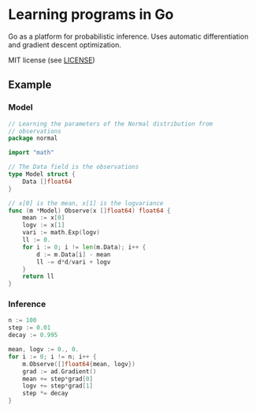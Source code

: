 # Learning programs in Go

Go as a platform for probabilistic inference. Uses
automatic differentiation and gradient descent
optimization.

MIT license (see [LICENSE](LICENSE))

## Example

### Model

```Go
// Learning the parameters of the Normal distribution from
// observations
package normal

import "math"

// The Data field is the observations
type Model struct {
    Data []float64
}

// x[0] is the mean, x[1] is the logvariance
func (m *Model) Observe(x []float64) float64 {
    mean := x[0]
    logv := x[1]
    vari := math.Exp(logv)
    ll := 0.
    for i := 0; i != len(m.Data); i++ {
        d := m.Data[i] - mean
        ll -= d*d/vari + logv
    }
    return ll
}
```

### Inference

```Go
n := 100
step := 0.01
decay := 0.995

mean, logv := 0., 0.
for i := 0; i != n; i++ {
    m.Observe([]float64{mean, logv})
    grad := ad.Gradient()
    mean += step*grad[0]
    logv += step*grad[1]
    step *= decay
}
```

